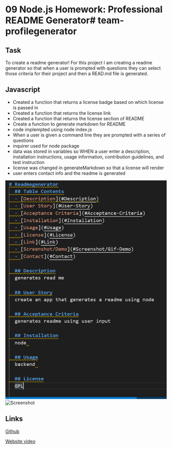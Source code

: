 # 09 Node.js Homework: Professional README Generator# team-profilegenerator

## Task

To create a readme generator!
For this project I am creating a readme generator so that when a user is prompted with questions they can select those criteria for their project and then a READ.md file is generated.

## Javascript

- Created a function that returns a license badge based on which license is passed in
- Created a function that returns the license link
- Created a function that returns the license section of README
- Create a function to generate markdown for README
- code implempted using node index.js
- When a user is given a command line they are prompted with a series of questions
- inquirer used for node package
- data was stored in variables so WHEN a user enter a description, installation instructions, usage information, contribution guidelines, and test instruction
- license was changed in generateMarkdown so that a license will render
- user enters contact info and the readme is generated

![Screenshot](./Develop/img\hw9ss.PNG)
![Screenshot](./Develop/img/h9ss1.PNG)

## Links

[Github](https://github.com/rileyale001/readmegenerator)

[Website video](https://youtu.be/nzJrSZQfG4I)